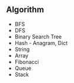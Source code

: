 ## Algorithm

- BFS
- DFS
- Binary Search Tree
- Hash - Anagram, Dict
- String
- Array
- Fibonacci
- Queue
- Stack
